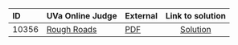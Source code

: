 | ID | UVa Online Judge | External | Link to solution |
|:---|:---|:---|:---:|
| 10356 | [Rough Roads](https://onlinejudge.org/index.php?option=com_onlinejudge&Itemid=8&page=show_problem&category=0&problem=1297) | [PDF](https://onlinejudge.org/external/103/10356.pdf) | [Solution](https://github.com/versenyi98/uva-solutions/tree/main/solutions/10356%20-%20Rough%20Roads)|
